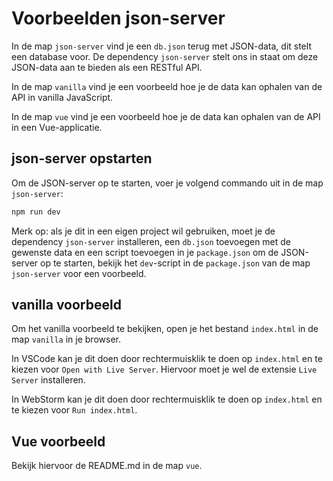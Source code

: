 # Voorbeelden json-server

In de map `json-server` vind je een `db.json` terug met JSON-data, dit stelt een database voor.
De dependency `json-server` stelt ons in staat om deze JSON-data aan te bieden als een RESTful API.

In de map `vanilla` vind je een voorbeeld hoe je de data kan ophalen van de API in vanilla JavaScript.

In de map `vue` vind je een voorbeeld hoe je de data kan ophalen van de API in een Vue-applicatie.

## json-server opstarten

Om de JSON-server op te starten, voer je volgend commando uit in de map `json-server`:

```bash
npm run dev
```

Merk op: als je dit in een eigen project wil gebruiken, moet je de dependency `json-server` installeren, een `db.json` toevoegen met de gewenste data en een script toevoegen in je `package.json` om de JSON-server op te starten, bekijk het `dev`-script in de `package.json` van de map `json-server` voor een voorbeeld.

## vanilla voorbeeld

Om het vanilla voorbeeld te bekijken, open je het bestand `index.html` in de map `vanilla` in je browser.

In VSCode kan je dit doen door rechtermuisklik te doen op `index.html` en te kiezen voor `Open with Live Server`. Hiervoor moet je wel de extensie `Live Server` installeren.

In WebStorm kan je dit doen door rechtermuisklik te doen op `index.html` en te kiezen voor `Run index.html`.

## Vue voorbeeld

Bekijk hiervoor de README.md in de map `vue`.
